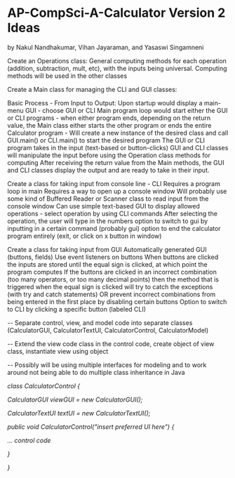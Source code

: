 # AP-CompSci-A-Calculator Version 2 Ideas 

by Nakul Nandhakumar, Vihan Jayaraman, and Yasaswi Singamneni



Create an Operations class:
General computing methods for each operation (addition, subtraction, mult, etc), with the inputs being universal. 
Computing methods will be used in the other classes

Create a Main class for managing the CLI and GUI classes:

Basic Process - From Input to Output:
Upon startup would display a main-menu GUI - choose GUI or CLI
Main program loop would start either the GUI or CLI programs - when either program ends, depending on the return value, the Main class either starts the other program or ends the entire Calculator program - 
Will create a new instance of the desired class and call GUI.main() or CLI.main() to start the desired program
The GUI or CLI program takes in the input (text-based or button-clicks)
GUI and CLI classes will manipulate the input before using the Operation class methods for computing
After receiving the return value from the Main methods, the GUI and CLI classes display the output and are ready to take in their input. 

Create a class for taking input from console line - CLI
Requires a program loop in main
Requires a way to open up a console window
Will probably use some kind of Buffered Reader or Scanner class to read input from the console window
Can use simple text-based GUI to display allowed operations - select operation by using CLI commands
After selecting the operation, the user will type in the numbers
option to switch to gui by inputting in a certain command (probably gui)
option to end the calculator program entirely (exit, or click on x button in window)

Create a class for taking input from GUI
Automatically generated GUI (buttons, fields)
Use event listeners on buttons
When buttons are clicked the inputs are stored until the equal sign is clicked, at which point the program computes
If the buttons are clicked in an incorrect combination (too many operators, or too many decimal points) then the method that is triggered when the equal sign is clicked will try to catch the exceptions (with try and catch statements)
OR 
prevent incorrect combinations from being entered in the first place by disabling certain buttons
Option to switch to CLI by clicking a specific button (labeled CLI)

-- Separate control, view, and model code into separate classes (CalculatorGUI, CalculatorTextUI, CalculatorControl, CalculatorModel)

-- Extend the view code class in the control code, create object of view class, instantiate view using object

-- Possibly will be using multiple interfaces for modeling and to work around not being able to do multiple class inheritance in Java

*class CalculatorControl {*

*CalculatorGUI viewGUI = new CalculatorGUI();*

*CalculatorTextUI textUI = new CalculatorTextUI();*

  *public void CalculatorControl("insert preferred UI here") {*

  *... control code*

   *}*
  
*}* 
